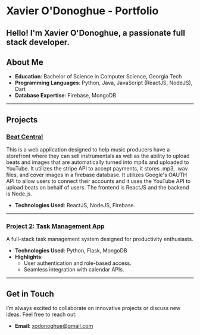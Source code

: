 # Xavier O'Donoghue - Portfolio

Hello! I'm **Xavier O'Donoghue**, a passionate full stack developer.
---

## About Me

- **Education**: Bachelor of Science in Computer Science, Georgia Tech
- **Programming Languages**: Python, Java, JavaScript (ReactJS, NodeJS), Dart
- **Database Expertise**: Firebase, MongoDB

---

## Projects

### [Beat Central](https://github.com/Xodonoghue/Beat-Central.git)
This is a web application designed to help music producers have a storefront where they can sell instrumentals as well as the ability to upload beats and images that are automatically turned into mp4s and uploaded to YouTube. It utilizes the stripe API to accept payments, it stores .mp3, .wav files, and cover images in a firebase database. It utilizes Google's OAUTH API to allow users to connect their accounts and it uses the YouTube API to upload beats on behalf of users. The frontend is ReactJS and the backend is Node.js.

- **Technologies Used**: ReactJS, NodeJS, Firebase.

---

### [Project 2: Task Management App](https://yourproject2link.com)
A full-stack task management system designed for productivity enthusiasts.

- **Technologies Used**: Python, Flask, MongoDB
- **Highlights**:
  - User authentication and role-based access.
  - Seamless integration with calendar APIs.

---

## Get in Touch

I’m always excited to collaborate on innovative projects or discuss new ideas. Feel free to reach out:

- **Email**: [xodonoghue@gmail.com](mailto:xodonoghue@gmail.com)



